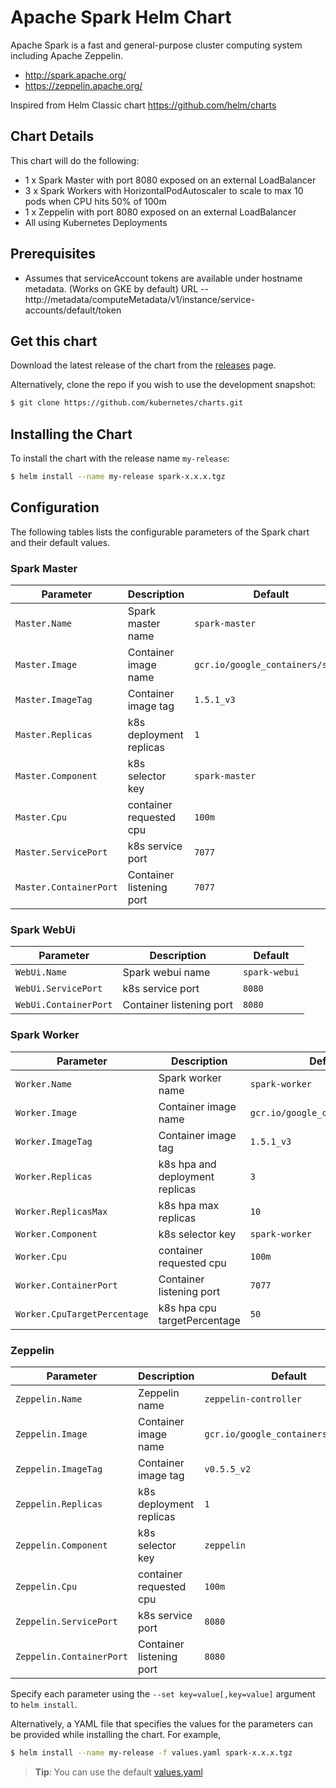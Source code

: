 # Apache Spark Helm Chart

Apache Spark is a fast and general-purpose cluster computing system including Apache Zeppelin.

* http://spark.apache.org/
* https://zeppelin.apache.org/

Inspired from Helm Classic chart https://github.com/helm/charts

## Chart Details
This chart will do the following:

* 1 x Spark Master with port 8080 exposed on an external LoadBalancer
* 3 x Spark Workers with HorizontalPodAutoscaler to scale to max 10 pods when CPU hits 50% of 100m
* 1 x Zeppelin with port 8080 exposed on an external LoadBalancer
* All using Kubernetes Deployments

## Prerequisites

* Assumes that serviceAccount tokens are available under hostname metadata. (Works on GKE by default) URL -- http://metadata/computeMetadata/v1/instance/service-accounts/default/token

## Get this chart

Download the latest release of the chart from the [releases](../../../releases) page.

Alternatively, clone the repo if you wish to use the development snapshot:

```bash
$ git clone https://github.com/kubernetes/charts.git
```

## Installing the Chart

To install the chart with the release name `my-release`:

```bash
$ helm install --name my-release spark-x.x.x.tgz
```

## Configuration

The following tables lists the configurable parameters of the Spark chart and their default values.

### Spark Master

|       Parameter       |           Description            |                         Default                          |
|-----------------------|----------------------------------|----------------------------------------------------------|
| `Master.Name`         | Spark master name                | `spark-master`                                           |
| `Master.Image`        | Container image name             | `gcr.io/google_containers/spark`                         |
| `Master.ImageTag`     | Container image tag              | `1.5.1_v3`                                               |
| `Master.Replicas`     | k8s deployment replicas          | `1`                                                      |
| `Master.Component`    | k8s selector key                 | `spark-master`                                           |
| `Master.Cpu`          | container requested cpu          | `100m`                                                   |
| `Master.ServicePort`  | k8s service port                 | `7077`                                                   |
| `Master.ContainerPort`| Container listening port         | `7077`                                                   |

### Spark WebUi

|       Parameter       |           Description            |                         Default                          |
|-----------------------|----------------------------------|----------------------------------------------------------|
| `WebUi.Name`          | Spark webui name                 | `spark-webui`                                            |
| `WebUi.ServicePort`   | k8s service port                 | `8080`                                                   |
| `WebUi.ContainerPort` | Container listening port         | `8080`                                                   |

### Spark Worker

|       Parameter       |           Description            |                         Default                          |
|-----------------------|----------------------------------|----------------------------------------------------------|
| `Worker.Name`         | Spark worker name                | `spark-worker`                                           |
| `Worker.Image`        | Container image name             | `gcr.io/google_containers/spark`                         |
| `Worker.ImageTag`     | Container image tag              | `1.5.1_v3`                                               |
| `Worker.Replicas`     | k8s hpa and deployment replicas  | `3`                                                      |
| `Worker.ReplicasMax`  | k8s hpa max replicas          | `10`                                                      |
| `Worker.Component`    | k8s selector key                 | `spark-worker`                                           |
| `Worker.Cpu`          | container requested cpu          | `100m`                                                   |
| `Worker.ContainerPort`| Container listening port         | `7077`                                                   |
| `Worker.CpuTargetPercentage`| k8s hpa cpu targetPercentage | `50`                                                   |



### Zeppelin

|       Parameter         |           Description            |                         Default                          |
|-------------------------|----------------------------------|----------------------------------------------------------|
| `Zeppelin.Name`         | Zeppelin name                    | `zeppelin-controller`                                    |
| `Zeppelin.Image`        | Container image name             | `gcr.io/google_containers/zeppelin`                      |
| `Zeppelin.ImageTag`     | Container image tag              | `v0.5.5_v2`                                              |
| `Zeppelin.Replicas`     | k8s deployment replicas          | `1`                                                      |
| `Zeppelin.Component`    | k8s selector key                 | `zeppelin`                                               |
| `Zeppelin.Cpu`          | container requested cpu          | `100m`                                                   |
| `Zeppelin.ServicePort`  | k8s service port                 | `8080`                                                   |
| `Zeppelin.ContainerPort`| Container listening port         | `8080`                                                   |


Specify each parameter using the `--set key=value[,key=value]` argument to `helm install`.

Alternatively, a YAML file that specifies the values for the parameters can be provided while installing the chart. For example,

```bash
$ helm install --name my-release -f values.yaml spark-x.x.x.tgz
```

> **Tip**: You can use the default [values.yaml](values.yaml)
